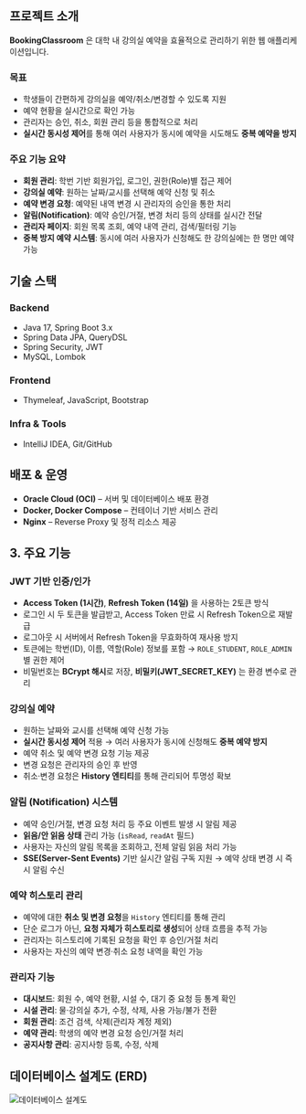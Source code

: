 ##  프로젝트 소개

**BookingClassroom** 은 대학 내 강의실 예약을 효율적으로 관리하기 위한 웹 애플리케이션입니다.  

###  목표
- 학생들이 간편하게 강의실을 예약/취소/변경할 수 있도록 지원  
- 예약 현황을 실시간으로 확인 가능  
- 관리자는 승인, 취소, 회원 관리 등을 통합적으로 처리  
- **실시간 동시성 제어**를 통해 여러 사용자가 동시에 예약을 시도해도 **중복 예약을 방지**  

###  주요 기능 요약
- **회원 관리**: 학번 기반 회원가입, 로그인, 권한(Role)별 접근 제어  
- **강의실 예약**: 원하는 날짜/교시를 선택해 예약 신청 및 취소  
- **예약 변경 요청**: 예약된 내역 변경 시 관리자의 승인을 통한 처리  
- **알림(Notification)**: 예약 승인/거절, 변경 처리 등의 상태를 실시간 전달  
- **관리자 페이지**: 회원 목록 조회, 예약 내역 관리, 검색/필터링 기능  
- **중복 방지 예약 시스템**: 동시에 여러 사용자가 신청해도 한 강의실에는 한 명만 예약 가능  

## 기술 스택

### Backend
- Java 17, Spring Boot 3.x  
- Spring Data JPA, QueryDSL  
- Spring Security, JWT  
- MySQL, Lombok  

### Frontend
- Thymeleaf, JavaScript, Bootstrap  

### Infra & Tools
- IntelliJ IDEA, Git/GitHub

##  배포 & 운영
- **Oracle Cloud (OCI)** – 서버 및 데이터베이스 배포 환경  
- **Docker, Docker Compose** – 컨테이너 기반 서비스 관리  
- **Nginx** – Reverse Proxy 및 정적 리소스 제공

## 3. 주요 기능

### JWT 기반 인증/인가
- **Access Token (1시간)**, **Refresh Token (14일)** 을 사용하는 2토큰 방식
- 로그인 시 두 토큰을 발급받고, Access Token 만료 시 Refresh Token으로 재발급
- 로그아웃 시 서버에서 Refresh Token을 무효화하여 재사용 방지
- 토큰에는 학번(ID), 이름, 역할(Role) 정보를 포함 → `ROLE_STUDENT`, `ROLE_ADMIN` 별 권한 제어
- 비밀번호는 **BCrypt 해시**로 저장, **비밀키(JWT_SECRET_KEY)** 는 환경 변수로 관리

### 강의실 예약
- 원하는 날짜와 교시를 선택해 예약 신청 가능  
- **실시간 동시성 제어** 적용 → 여러 사용자가 동시에 신청해도 **중복 예약 방지**  
- 예약 취소 및 예약 변경 요청 기능 제공  
- 변경 요청은 관리자의 승인 후 반영  
- 취소·변경 요청은 **History 엔티티**를 통해 관리되어 투명성 확보

### 알림 (Notification) 시스템
- 예약 승인/거절, 변경 요청 처리 등 주요 이벤트 발생 시 알림 제공  
- **읽음/안 읽음 상태** 관리 가능 (`isRead`, `readAt` 필드)  
- 사용자는 자신의 알림 목록을 조회하고, 전체 알림 읽음 처리 가능  
- **SSE(Server-Sent Events)** 기반 실시간 알림 구독 지원 → 예약 상태 변경 시 즉시 알림 수신

### 예약 히스토리 관리
- 예약에 대한 **취소 및 변경 요청**을 `History` 엔티티를 통해 관리  
- 단순 로그가 아닌, **요청 자체가 히스토리로 생성**되어 상태 흐름을 추적 가능  
- 관리자는 히스토리에 기록된 요청을 확인 후 승인/거절 처리  
- 사용자는 자신의 예약 변경·취소 요청 내역을 확인 가능

### 관리자 기능
- **대시보드**: 회원 수, 예약 현황, 시설 수, 대기 중 요청 등 통계 확인    
- **시설 관리**: 물·강의실 추가, 수정, 삭제, 사용 가능/불가 전환  
- **회원 관리**: 조건 검색, 삭제(관리자 계정 제외)   
- **예약 관리**: 학생의 예약 변경 요청 승인/거절 처리  
- **공지사항 관리**: 공지사항 등록, 수정, 삭제  

## 데이터베이스 설계도 (ERD)
![데이터베이스 설계도](https://github.com/user-attachments/assets/e41b2d48-5024-4496-b2ae-348b9d126452)

